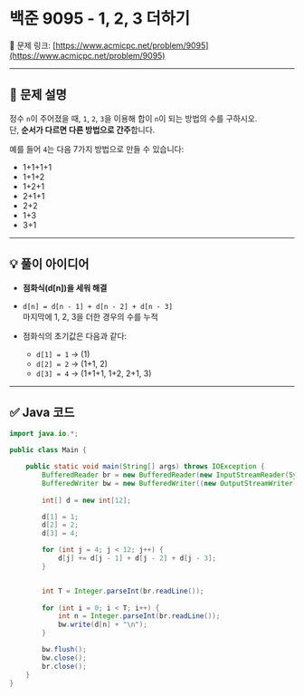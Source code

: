 # 백준 9095 - 1, 2, 3 더하기

🔗 문제 링크: [https://www.acmicpc.net/problem/9095](https://www.acmicpc.net/problem/9095)

---

## 📝 문제 설명

정수 `n`이 주어졌을 때, `1`, `2`, `3`을 이용해 합이 `n`이 되는 방법의 수를 구하시오.  
단, **순서가 다르면 다른 방법으로 간주**합니다.

예를 들어 `4`는 다음 7가지 방법으로 만들 수 있습니다:

- 1+1+1+1  
- 1+1+2  
- 1+2+1  
- 2+1+1  
- 2+2  
- 1+3  
- 3+1

---

## 💡 풀이 아이디어

- **점화식(d[n])을 세워 해결**  
- `d[n] = d[n - 1] + d[n - 2] + d[n - 3]`  
  마지막에 1, 2, 3을 더한 경우의 수를 누적

- 점화식의 초기값은 다음과 같다:
  - `d[1] = 1` → (1)
  - `d[2] = 2` → (1+1, 2)
  - `d[3] = 4` → (1+1+1, 1+2, 2+1, 3)

---

## ✅ Java 코드

```java
import java.io.*;

public class Main {

    public static void main(String[] args) throws IOException {
        BufferedReader br = new BufferedReader(new InputStreamReader(System.in));
        BufferedWriter bw = new BufferedWriter((new OutputStreamWriter(System.out)));
        
        int[] d = new int[12];

        d[1] = 1;
        d[2] = 2;
        d[3] = 4;

        for (int j = 4; j < 12; j++) {
            d[j] += d[j - 1] + d[j - 2] + d[j - 3];
        }


        int T = Integer.parseInt(br.readLine());
        
        for (int i = 0; i < T; i++) {
            int n = Integer.parseInt(br.readLine());
            bw.write(d[n] + "\n");
        }

        bw.flush();
        bw.close();
        br.close();
    }
}
```